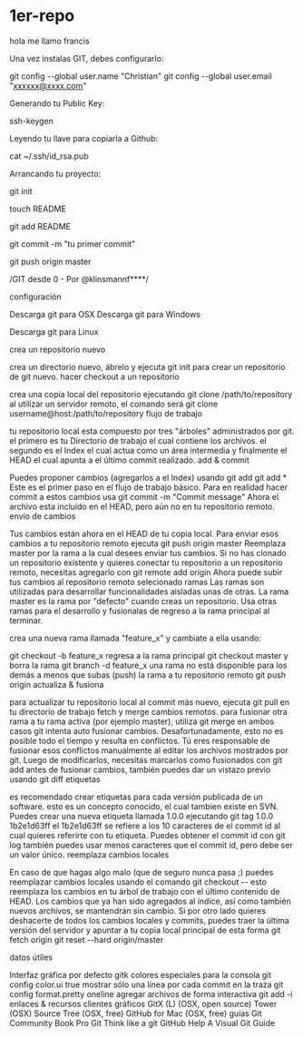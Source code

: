 # 1er-repo

hola me llamo francis

Una vez instalas GIT, debes configurarlo:

git config --global user.name "Christian" git config --global user.email "xxxxxx@xxxx.com"

Generando tu Public Key:

ssh-keygen

Leyendo tu llave para copiarla a Github:

cat ~/.ssh/id_rsa.pub

Arrancando tu proyecto:

git init

touch README

git add README

git commit -m "tu primer commit"

git push origin master

/GIT desde 0 - Por @klinsmannf****/

configuración

Descarga git para OSX
Descarga git para Windows

Descarga git para Linux

crea un repositorio nuevo

crea un directorio nuevo, ábrelo y ejecuta git init para crear un repositorio de git nuevo.
hacer checkout a un repositorio

crea una copia local del repositorio ejecutando git clone /path/to/repository al utilizar un servidor remoto, el comando será git clone username@host:/path/to/repository
flujo de trabajo

tu repositorio local esta compuesto por tres "árboles" administrados por git. el primero es tu Directorio de trabajo el cual contiene los archivos. el segundo es el Index el cual actua como un área intermedia y finalmente el HEAD el cual apunta a el último commit realizado.
add & commit

Puedes proponer cambios (agregarlos a el Index) usando git add git add * Este es el primer paso en el flujo de trabajo básico. Para en realidad hacer commit a estos cambios usa git commit -m "Commit message" Ahora el archivo esta incluído en el HEAD, pero aún no en tu repositorio remoto.
envío de cambios

Tus cambios están ahora en el HEAD de tu copia local. Para enviar esos cambios a tu repositorio remoto ejecuta git push origin master Reemplaza master por la rama a la cual desees enviar tus cambios.
Si no has clonado un repositorio existente y quieres conectar tu repositorio a un repositorio remoto, necesitas agregarlo con git remote add origin Ahora puede subir tus cambios al repositorio remoto selecionado ramas Las ramas son utilizadas para desarrollar funcionalidades aisladas unas de otras. La rama master es la rama por "defecto" cuando creas un repositorio. Usa otras ramas para el desarrollo y fusionalas de regreso a la rama principal al terminar.

crea una nueva rama llamada "feature_x" y cambiate a ella usando:

git checkout -b feature_x regresa a la rama principal git checkout master y borra la rama git branch -d feature_x una rama no está disponible para los demás a menos que subas (push) la rama a tu repositorio remoto git push origin
actualiza & fusiona

para actualizar tu repositorio local al commit más nuevo, ejecuta git pull en tu directorio de trabajo fetch y merge cambios remotos. para fusionar otra rama a tu rama activa (por ejemplo master), utiliza git merge en ambos casos git intenta auto fusionar cambios. Desafortunadamente, esto no es posible todo el tiempo y resulta en conflictos. Tú eres responsable de fusionar esos conflictos manualmente al editar los archivos mostrados por git. Luego de modificarlos, necesitas marcarlos como fusionados con git add antes de fusionar cambios, también puedes dar un vistazo previo usando git diff
etiquetas

es recomendado crear etiquetas para cada versión publicada de un software. esto es un concepto conocido, el cual tambien existe en SVN. Puedes crear una nueva etiqueta llamada 1.0.0 ejecutando git tag 1.0.0 1b2e1d63ff el 1b2e1d63ff se refiere a los 10 caracteres de el commit id al cual quieres referirte con tu etiqueta. Puedes obtener el commit id con git log también puedes usar menos caracteres que el commit id, pero debe ser un valor único.
reemplaza cambios locales

En caso de que hagas algo malo (que de seguro nunca pasa ;) puedes reemplazar cambios locales usando el comando git checkout -- esto reemplaza los cambios en tu árbol de trabajo con el último contenido de HEAD. Los cambios que ya han sido agregados al índice, así como también nuevos archivos, se mantendrán sin cambio.
Si por otro lado quieres deshacerte de todos los cambios locales y commits, puedes traer la última versión del servidor y apuntar a tu copia local principal de esta forma git fetch origin git reset --hard origin/master

datos útiles

Interfaz gráfica por defecto gitk colores especiales para la consola git config color.ui true mostrar sólo una línea por cada commit en la traza git config format.pretty oneline agregar archivos de forma interactiva git add -i
enlaces & recursos
clientes gráficos GitX (L) (OSX, open source) Tower (OSX) Source Tree (OSX, free) GitHub for Mac (OSX, free) guías Git Community Book Pro Git Think like a git GitHub Help A Visual Git Guide
